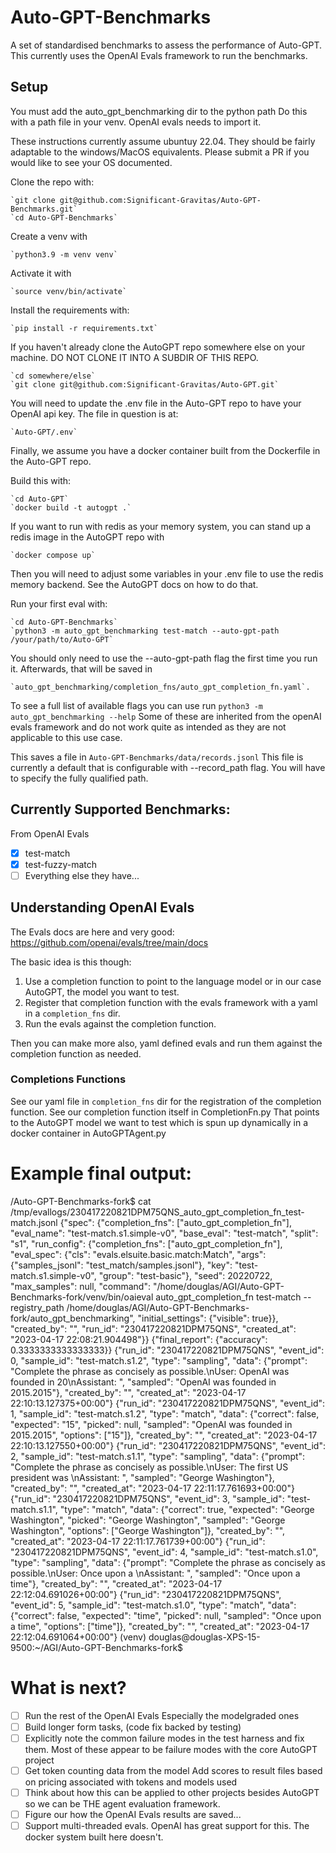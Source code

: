 # Auto-GPT-Benchmarks
A set of standardised benchmarks to assess the performance of Auto-GPT.
This currently uses the OpenAI Evals framework to run the benchmarks.

## Setup

You must add the auto_gpt_benchmarking dir to the python path
Do this with a path file in your venv. OpenAI evals needs to import it.

These instructions currently assume ubuntuy 22.04.
They should be fairly adaptable to the windows/MacOS equivalents. Please submit a PR if you would like to see your OS
documented.

Clone the repo with:

    `git clone git@github.com:Significant-Gravitas/Auto-GPT-Benchmarks.git`
    `cd Auto-GPT-Benchmarks`

Create a venv with

    `python3.9 -m venv venv`


Activate it with

    `source venv/bin/activate`

Install the requirements with:

    `pip install -r requirements.txt`

If you haven't already clone the AutoGPT repo somewhere else on your machine.
DO NOT CLONE IT INTO A SUBDIR OF THIS REPO.

    `cd somewhere/else`
    `git clone git@github.com:Significant-Gravitas/Auto-GPT.git`

You will need to update the .env file in the Auto-GPT repo to have your OpenAI api key. The file in question is at:

    `Auto-GPT/.env`

Finally, we assume you have a docker container built from the Dockerfile in the Auto-GPT repo.

Build this with:

    `cd Auto-GPT`
    `docker build -t autogpt .`

If you want to run with redis as your memory system, you can stand up a redis image in the AutoGPT repo with
    
    `docker compose up`

Then you will need to adjust some variables in your .env file to use the redis memory backend. 
See the AutoGPT docs on how to do that.

Run your first eval with:

    `cd Auto-GPT-Benchmarks`
    `python3 -m auto_gpt_benchmarking test-match --auto-gpt-path /your/path/to/Auto-GPT`

You should only need to use the --auto-gpt-path flag the first time you run it. Afterwards, that will be saved in 

    `auto_gpt_benchmarking/completion_fns/auto_gpt_completion_fn.yaml`.

To see a full list of available flags you can use run `python3 -m auto_gpt_benchmarking --help`
Some of these are inherited from the openAI evals framework and do not work quite as intended as they are not applicable
to this use case.

This saves a file in `Auto-GPT-Benchmarks/data/records.jsonl`
This file is currently a default that is configurable with --record_path flag. You will have to specify the fully
qualified path.

## Currently Supported Benchmarks:
From OpenAI Evals
- [x] test-match
- [x] test-fuzzy-match
- [ ] Everything else they have...

## Understanding OpenAI Evals

The Evals docs are here and very good: https://github.com/openai/evals/tree/main/docs

The basic idea is this though:
1. Use a completion function to point to the language model or in our case AutoGPT, the model you want to test.
2. Register that completion function with the evals framework with a yaml in a `completion_fns` dir.
3. Run the evals against the completion function.

Then you can make more also, yaml defined evals and run them against the completion function as needed.

### Completions Functions

See our yaml file in `completion_fns` dir for the registration of the completion function.
See our completion function itself in CompletionFn.py
That points to the AutoGPT model we want to test which is spun up dynamically in a docker container in AutoGPTAgent.py


# Example final output:

/Auto-GPT-Benchmarks-fork$ cat /tmp/evallogs/230417220821DPM75QNS_auto_gpt_completion_fn_test-match.jsonl
{"spec": {"completion_fns": ["auto_gpt_completion_fn"], "eval_name": "test-match.s1.simple-v0", "base_eval": "test-match", "split": "s1", "run_config": {"completion_fns": ["auto_gpt_completion_fn"], "eval_spec": {"cls": "evals.elsuite.basic.match:Match", "args": {"samples_jsonl": "test_match/samples.jsonl"}, "key": "test-match.s1.simple-v0", "group": "test-basic"}, "seed": 20220722, "max_samples": null, "command": "/home/douglas/AGI/Auto-GPT-Benchmarks-fork/venv/bin/oaieval auto_gpt_completion_fn test-match --registry_path /home/douglas/AGI/Auto-GPT-Benchmarks-fork/auto_gpt_benchmarking", "initial_settings": {"visible": true}}, "created_by": "", "run_id": "230417220821DPM75QNS", "created_at": "2023-04-17 22:08:21.904498"}}
{"final_report": {"accuracy": 0.3333333333333333}}
{"run_id": "230417220821DPM75QNS", "event_id": 0, "sample_id": "test-match.s1.2", "type": "sampling", "data": {"prompt": "Complete the phrase as concisely as possible.\nUser: OpenAI was founded in 20\nAssistant: ", "sampled": "OpenAI was founded in 2015.2015"}, "created_by": "", "created_at": "2023-04-17 22:10:13.127375+00:00"}
{"run_id": "230417220821DPM75QNS", "event_id": 1, "sample_id": "test-match.s1.2", "type": "match", "data": {"correct": false, "expected": "15", "picked": null, "sampled": "OpenAI was founded in 2015.2015", "options": ["15"]}, "created_by": "", "created_at": "2023-04-17 22:10:13.127550+00:00"}
{"run_id": "230417220821DPM75QNS", "event_id": 2, "sample_id": "test-match.s1.1", "type": "sampling", "data": {"prompt": "Complete the phrase as concisely as possible.\nUser: The first US president was \nAssistant: ", "sampled": "George Washington"}, "created_by": "", "created_at": "2023-04-17 22:11:17.761693+00:00"}
{"run_id": "230417220821DPM75QNS", "event_id": 3, "sample_id": "test-match.s1.1", "type": "match", "data": {"correct": true, "expected": "George Washington", "picked": "George Washington", "sampled": "George Washington", "options": ["George Washington"]}, "created_by": "", "created_at": "2023-04-17 22:11:17.761739+00:00"}
{"run_id": "230417220821DPM75QNS", "event_id": 4, "sample_id": "test-match.s1.0", "type": "sampling", "data": {"prompt": "Complete the phrase as concisely as possible.\nUser: Once upon a \nAssistant: ", "sampled": "Once upon a time"}, "created_by": "", "created_at": "2023-04-17 22:12:04.691026+00:00"}
{"run_id": "230417220821DPM75QNS", "event_id": 5, "sample_id": "test-match.s1.0", "type": "match", "data": {"correct": false, "expected": "time", "picked": null, "sampled": "Once upon a time", "options": ["time"]}, "created_by": "", "created_at": "2023-04-17 22:12:04.691064+00:00"}
(venv) douglas@douglas-XPS-15-9500:~/AGI/Auto-GPT-Benchmarks-fork$ 

# What is next?

- [ ] Run the rest of the OpenAI Evals Especially the modelgraded ones
- [ ] Build longer form tasks, (code fix backed by testing)
- [ ] Explicitly note the common failure modes in the test harness and fix them. Most of these appear to be failure modes with the core AutoGPT project
- [ ] Get token counting data from the model Add scores to result files based on pricing associated with tokens and models used
- [ ] Think about how this can be applied to other projects besides AutoGPT so we can be THE agent evaluation framework.
- [ ] Figure our how the OpenAI Evals results are saved...
- [ ] Support multi-threaded evals. OpenAI has great support for this. The docker system built here doesn't.
